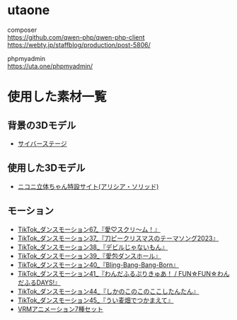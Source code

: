 # utaone

composer  
https://github.com/qwen-php/qwen-php-client
https://webty.jp/staffblog/production/post-5806/

phpmyadmin  
https://uta.one/phpmyadmin/



# 使用した素材一覧

## 背景の3Dモデル

* [サイバーステージ](https://booth.pm/ja/items/3964661)

## 使用した3Dモデル

* [ニコニ立体ちゃん特設サイト(アリシア・ソリッド)](https://3d.nicovideo.jp/alicia/)

## モーション

* [TikTok_ダンスモーション67_『愛♡スクリ～ム！』](https://maronvtuber.booth.pm/items/6792349)
* [TikTok_ダンスモーション37_『刀ピークリスマスのテーマソング2023』](https://maronvtuber.booth.pm/items/5381212)
* [TikTok_ダンスモーション38_『デビルじゃないもん』](https://maronvtuber.booth.pm/items/5388478)
* [TikTok_ダンスモーション39_『愛包ダンスホール』](https://maronvtuber.booth.pm/items/5421682)
* [TikTok_ダンスモーション40_『Bling-Bang-Bang-Born』](https://maronvtuber.booth.pm/items/5480839)
* [TikTok_ダンスモーション41_『わんだふるぷりきゅあ！ / FUN☆FUN☆わんだふるDAYS!』](https://maronvtuber.booth.pm/items/5517361)
* [TikTok_ダンスモーション44_『しかのこのこのここしたんたん』](https://maronvtuber.booth.pm/items/5816852)
* [TikTok_ダンスモーション45_『うい麦畑でつかまえて』](https://maronvtuber.booth.pm/items/5846143)
* [VRMアニメーション7種セット](https://booth.pm/ja/items/5512385)